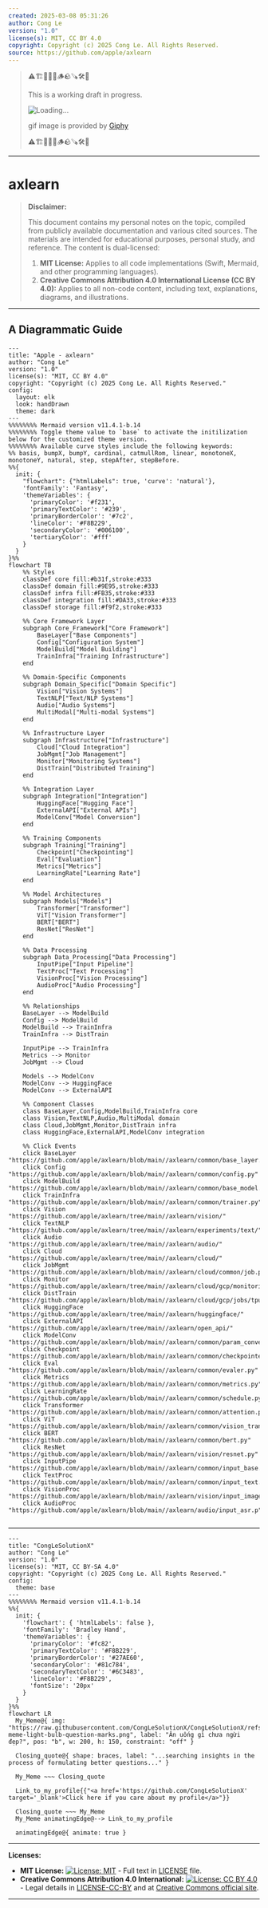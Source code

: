 ```yaml
---
created: 2025-03-08 05:31:26
author: Cong Le
version: "1.0"
license(s): MIT, CC BY 4.0
copyright: Copyright (c) 2025 Cong Le. All Rights Reserved.
source: https://github.com/apple/axlearn
---
```


> ⚠️🏗️🚧🦺🧱🪵🪨🪚🛠️👷
> 
> This is a working draft in progress.
> 
> ![Loading...](https://media3.giphy.com/media/v1.Y2lkPTc5MGI3NjExM2thOWJjbXFpazVwbm9lM2xieDdhYmx4aGlsbzBrN2NidmZpaDBhcSZlcD12MV9pbnRlcm5hbF9naWZfYnlfaWQmY3Q9Zw/bfrlODgSLqXxS/giphy.gif)
> 
> gif image is provided by [Giphy](https://giphy.com)
> 
> ⚠️🏗️🚧🦺🧱🪵🪨🪚🛠️👷

----


# axlearn
> **Disclaimer:**
>
> This document contains my personal notes on the topic,
> compiled from publicly available documentation and various cited sources.
> The materials are intended for educational purposes, personal study, and reference.
> The content is dual-licensed:
> 1. **MIT License:** Applies to all code implementations (Swift, Mermaid, and other programming languages).
> 2. **Creative Commons Attribution 4.0 International License (CC BY 4.0):** Applies to all non-code content, including text, explanations, diagrams, and illustrations.
---


## A Diagrammatic Guide 




```mermaid
---
title: "Apple - axlearn"
author: "Cong Le"
version: "1.0"
license(s): "MIT, CC BY 4.0"
copyright: "Copyright (c) 2025 Cong Le. All Rights Reserved."
config:
  layout: elk
  look: handDrawn
  theme: dark
---
%%%%%%%% Mermaid version v11.4.1-b.14
%%%%%%%% Toggle theme value to `base` to activate the initilization below for the customized theme version.
%%%%%%%% Available curve styles include the following keywords:
%% basis, bumpX, bumpY, cardinal, catmullRom, linear, monotoneX, monotoneY, natural, step, stepAfter, stepBefore.
%%{
  init: {
    "flowchart": {"htmlLabels": true, 'curve': 'natural'},
    'fontFamily': 'Fantasy',
    'themeVariables': {
      'primaryColor': '#f231',
      'primaryTextColor': '#239',
      'primaryBorderColor': '#7c2',
      'lineColor': '#F8B229',
      'secondaryColor': '#006100',
      'tertiaryColor': '#fff'
    }
  }
}%%
flowchart TB
    %% Styles
    classDef core fill:#b31f,stroke:#333
    classDef domain fill:#9E95,stroke:#333
    classDef infra fill:#FB35,stroke:#333
    classDef integration fill:#DA33,stroke:#333
    classDef storage fill:#f9f2,stroke:#333
    
    %% Core Framework Layer
    subgraph Core_Framework["Core Framework"]
        BaseLayer["Base Components"]
        Config["Configuration System"]
        ModelBuild["Model Building"]
        TrainInfra["Training Infrastructure"]
    end
    
    %% Domain-Specific Components
    subgraph Domain_Specific["Domain Specific"]
        Vision["Vision Systems"]
        TextNLP["Text/NLP Systems"]
        Audio["Audio Systems"]
        MultiModal["Multi-modal Systems"]
    end
    
    %% Infrastructure Layer
    subgraph Infrastructure["Infrastructure"]
        Cloud["Cloud Integration"]
        JobMgmt["Job Management"]
        Monitor["Monitoring Systems"]
        DistTrain["Distributed Training"]
    end
    
    %% Integration Layer
    subgraph Integration["Integration"]
        HuggingFace["Hugging Face"]
        ExternalAPI["External APIs"]
        ModelConv["Model Conversion"]
    end
    
    %% Training Components
    subgraph Training["Training"]
        Checkpoint["Checkpointing"]
        Eval["Evaluation"]
        Metrics["Metrics"]
        LearningRate["Learning Rate"]
    end
    
    %% Model Architectures
    subgraph Models["Models"]
        Transformer["Transformer"]
        ViT["Vision Transformer"]
        BERT["BERT"]
        ResNet["ResNet"]
    end
    
    %% Data Processing
    subgraph Data_Processing["Data Processing"]
        InputPipe["Input Pipeline"]
        TextProc["Text Processing"]
        VisionProc["Vision Processing"]
        AudioProc["Audio Processing"]
    end
    
    %% Relationships
    BaseLayer --> ModelBuild
    Config --> ModelBuild
    ModelBuild --> TrainInfra
    TrainInfra --> DistTrain
    
    InputPipe --> TrainInfra
    Metrics --> Monitor
    JobMgmt --> Cloud
    
    Models --> ModelConv
    ModelConv --> HuggingFace
    ModelConv --> ExternalAPI
    
    %% Component Classes
    class BaseLayer,Config,ModelBuild,TrainInfra core
    class Vision,TextNLP,Audio,MultiModal domain
    class Cloud,JobMgmt,Monitor,DistTrain infra
    class HuggingFace,ExternalAPI,ModelConv integration
    
    %% Click Events
    click BaseLayer "https://github.com/apple/axlearn/blob/main//axlearn/common/base_layer.py"
    click Config "https://github.com/apple/axlearn/blob/main//axlearn/common/config.py"
    click ModelBuild "https://github.com/apple/axlearn/blob/main//axlearn/common/base_model.py"
    click TrainInfra "https://github.com/apple/axlearn/blob/main//axlearn/common/trainer.py"
    click Vision "https://github.com/apple/axlearn/tree/main//axlearn/vision/"
    click TextNLP "https://github.com/apple/axlearn/tree/main//axlearn/experiments/text/"
    click Audio "https://github.com/apple/axlearn/tree/main//axlearn/audio/"
    click Cloud "https://github.com/apple/axlearn/tree/main//axlearn/cloud/"
    click JobMgmt "https://github.com/apple/axlearn/blob/main//axlearn/cloud/common/job.py"
    click Monitor "https://github.com/apple/axlearn/tree/main//axlearn/cloud/gcp/monitoring/"
    click DistTrain "https://github.com/apple/axlearn/blob/main//axlearn/cloud/gcp/jobs/tpu_runner.py"
    click HuggingFace "https://github.com/apple/axlearn/tree/main//axlearn/huggingface/"
    click ExternalAPI "https://github.com/apple/axlearn/tree/main//axlearn/open_api/"
    click ModelConv "https://github.com/apple/axlearn/blob/main//axlearn/common/param_converter.py"
    click Checkpoint "https://github.com/apple/axlearn/blob/main//axlearn/common/checkpointer.py"
    click Eval "https://github.com/apple/axlearn/blob/main//axlearn/common/evaler.py"
    click Metrics "https://github.com/apple/axlearn/blob/main//axlearn/common/metrics.py"
    click LearningRate "https://github.com/apple/axlearn/blob/main//axlearn/common/schedule.py"
    click Transformer "https://github.com/apple/axlearn/blob/main//axlearn/common/attention.py"
    click ViT "https://github.com/apple/axlearn/blob/main//axlearn/common/vision_transformer.py"
    click BERT "https://github.com/apple/axlearn/blob/main//axlearn/common/bert.py"
    click ResNet "https://github.com/apple/axlearn/blob/main//axlearn/vision/resnet.py"
    click InputPipe "https://github.com/apple/axlearn/blob/main//axlearn/common/input_base.py"
    click TextProc "https://github.com/apple/axlearn/blob/main//axlearn/common/input_text.py"
    click VisionProc "https://github.com/apple/axlearn/blob/main//axlearn/vision/input_image.py"
    click AudioProc "https://github.com/apple/axlearn/blob/main//axlearn/audio/input_asr.p"
    
```


---

<!-- 
```mermaid
%% Current Mermaid version
info
```  -->


```mermaid
---
title: "CongLeSolutionX"
author: "Cong Le"
version: "1.0"
license(s): "MIT, CC BY-SA 4.0"
copyright: "Copyright (c) 2025 Cong Le. All Rights Reserved."
config:
  theme: base
---
%%%%%%%% Mermaid version v11.4.1-b.14
%%{
  init: {
    'flowchart': { 'htmlLabels': false },
    'fontFamily': 'Bradley Hand',
    'themeVariables': {
      'primaryColor': '#fc82',
      'primaryTextColor': '#F8B229',
      'primaryBorderColor': '#27AE60',
      'secondaryColor': '#81c784',
      'secondaryTextColor': '#6C3483',
      'lineColor': '#F8B229',
      'fontSize': '20px'
    }
  }
}%%
flowchart LR
  My_Meme@{ img: "https://raw.githubusercontent.com/CongLeSolutionX/CongLeSolutionX/refs/heads/main/assets/images/My-meme-light-bulb-question-marks.png", label: "Ăn uống gì chưa ngừi đẹp?", pos: "b", w: 200, h: 150, constraint: "off" }

  Closing_quote@{ shape: braces, label: "...searching insights in the process of formulating better questions..." }
    
  My_Meme ~~~ Closing_quote
    
  Link_to_my_profile{{"<a href='https://github.com/CongLeSolutionX' target='_blank'>Click here if you care about my profile</a>"}}

  Closing_quote ~~~ My_Meme
  My_Meme animatingEdge@--> Link_to_my_profile
  
  animatingEdge@{ animate: true }

```




---
**Licenses:**

- **MIT License:**  [![License: MIT](https://img.shields.io/badge/License-MIT-yellow.svg)](LICENSE) - Full text in [LICENSE](LICENSE) file.
- **Creative Commons Attribution 4.0 International:** [![License: CC BY 4.0](https://licensebuttons.net/l/by/4.0/88x31.png)](LICENSE-CC-BY) - Legal details in [LICENSE-CC-BY](LICENSE-CC-BY) and at [Creative Commons official site](http://creativecommons.org/licenses/by/4.0/).

---
